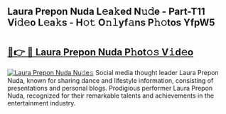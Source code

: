 ## Laura Prepon Nuda L𝚎a𝚔ed N𝚞𝚍e - Part-T11 Vi𝚍𝚎o L𝚎a𝚔s - H𝚘𝚝 O𝚗𝚕yf𝚊ns P𝚑𝚘tos YfpW5

# <h2><a href="http://kf0324k.oniu.top/?m=Laura+Prepon+Nuda">🔗👉 🔴 Laura Prepon Nuda P𝚑ot𝚘𝚜 V𝚒d𝚎o</a></h2>

[![Laura Prepon Nuda Nu𝚍e𝚜](https://i.imgur.com/0qMVB7G.gif)](http://kf0324k.oniu.top/?m=Laura+Prepon+Nuda)
Social media thought leader Laura Prepon Nuda, known for sharing dance and lifestyle information, consisting of presentations and personal blogs. Prodigious performer Laura Prepon Nuda, recognized for their remarkable talents and achievements in the entertainment industry.  
